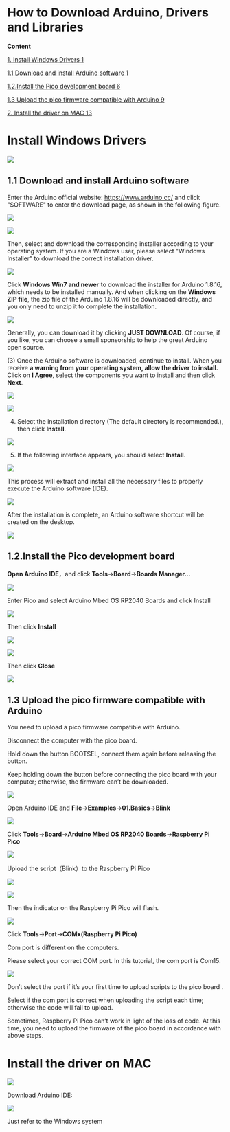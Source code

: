 # **How to Download Arduino, Drivers and Libraries**

**Content**

[1\. Install Windows Drivers 1]()

[1.1 Download and install Arduino software 1](\\l)

[1.2.Install the Pico development board 6](\\l)

[1.3 Upload the pico firmware compatible with Arduino 9](\\l)

[2. Install the driver on MAC 13](\\l)



# **Install Windows Drivers**

![](/media/6cf6312dc7c7db27794b54d58a8bf80c.png)

## 1.1 Download and install Arduino software

Enter the Arduino official website: [<span class="underline">https://www.arduino.cc/</span>](https://www.arduino.cc/) and click "SOFTWARE" to enter the download page, as shown in the
following figure.

![](/media/bfe8c9e405c71123dee7921eddff86d3.png)

![](/media/7250961db41ba42e4b881d77bd76a319.png)

Then, select and download the corresponding installer according to your operating system. If you are a Windows user, please select "Windows Installer" to download the correct installation driver.

![](/media/894116c5cf0023dd9720946cfb441790.png)

Click **Windows Win7 and newer** to download the installer for Arduino 1.8.16, which needs to be installed manually. And when clicking on the **Windows ZIP file**, the zip file of the Arduino 1.8.16 will be downloaded directly, and you only need to unzip it to complete the installation.

![](/media/a983a2f2eceb968afbff8ba0f0376240.png)

Generally, you can download it by clicking **JUST DOWNLOAD**. Of course, if you like, you can choose a small sponsorship to help the great Arduino open source.

(3) Once the Arduino software is downloaded, continue to install. When you receive **a warning from your operating system, allow the driver to install.** Click on **I Agree**, select the components you want to install and then click **Next**.

![](/media/00e334d3c756a2495da6f0d1b2db680a.png)

![](/media/de541d90a1cda992ad8e3f0cbaf95f94.png)

4)  Select the installation directory (The default directory is recommended.), then click **Install**.

![](/media/7da9aca1e8432c59372e7c7ab2574bd9.png)

5)  If the following interface appears, you should select **Install**.

![](/media/85b29de2aa791ecc77280ccde91e53c5.png)

This process will extract and install all the necessary files to properly execute the Arduino software (IDE).

![](/media/739c41701fbcab202f0e587f534bad30.png)

After the installation is complete, an Arduino software shortcut will be created on the desktop.

![](/media/d28223c55a30f949760779720fe4ec24.png)

## 1.2.Install the Pico development board

**Open Arduino IDE**，and click **Tools**→**Board**→**Boards Manager...**

![](/media/cc974af6f0b434a21d56bb0a00c8594e.png)

Enter Pico and select Arduino Mbed OS RP2040 Boards and click Install

![](/media/f28ae2a19124bca76f70c3d5cbe1cbec.png)

Then click **Install**

![](/media/32b8ade56a0e1da272a17abbfd5da41f.png)

![](/media/36e0d1363908ff71cecbdee4b9e4e421.png)

Then click **Close**

![](/media/2c0d5af2d55f5796444cc6349585e920.png)

## 1.3 Upload the pico firmware compatible with Arduino

You need to upload a pico firmware compatible with Arduino.

Disconnect the computer with the pico board.

Hold down the button BOOTSEL, connect them again before releasing the button.

Keep holding down the button before connecting the pico board with your computer; otherwise, the firmware can’t be downloaded.

![](/media/33c91d51b2aeb2c943691706354aaad1.png)

Open Arduino IDE and **File**→**Examples**→**01.Basics**→**Blink**

![](/media/0911ade4582bd015f4cd518a5f65253f.png)

Click **Tools**→**Board**→**Arduino Mbed OS RP2040 Boards**→**Raspberry Pi Pico**

![](/media/b5a2d5b5c4b2adb2a6ced1321aadd709.png)

Upload the script（Blink）to the Raspberry Pi Pico

![](/media/27763aed4103e97b05209c747e53e8ee.png)

![](/media/4a143c3abe363648730e40181a0e2050.png)

Then the indicator on the Raspberry Pi Pico will flash.

![](/media/529c3be102eb7414ac1e5e66fb203b6e.png)

Click **Tools**→**Port**→**COMx(Raspberry Pi Pico)**

Com port is different on the computers.

Please select your correct COM port. In this tutorial, the com port is Com15.

![](/media/dd5f48649f98d0e8ac5570e83eb7e186.png)

Don’t select the port if it’s your first time to upload scripts to the pico board .

Select if the com port is correct when uploading the script each time; otherwise the code will fail to upload.

Sometimes, Raspberry Pi Pico can’t work in light of the loss of code. At this time, you need to upload the firmware of the pico board in accordance with above steps.



# **Install the driver on MAC**

![](/media/a6fc83596009c574d8e29ef383748549.png)

Download Arduino IDE:

![](/media/5d58d3cf67b308423ddb9f286f6cb697.png)

Just refer to the Windows system
